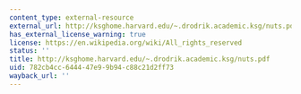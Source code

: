 ```yaml
---
content_type: external-resource
external_url: http://ksghome.harvard.edu/~.drodrik.academic.ksg/nuts.pdf
has_external_license_warning: true
license: https://en.wikipedia.org/wiki/All_rights_reserved
status: ''
title: http://ksghome.harvard.edu/~.drodrik.academic.ksg/nuts.pdf
uid: 782cb4cc-6444-47e9-9b94-c88c21d2ff73
wayback_url: ''
---
```

